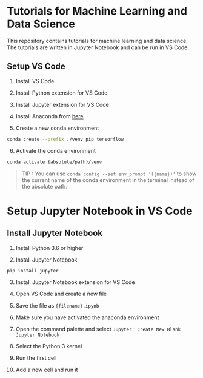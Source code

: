 # Tutorials for Machine Learning and Data Science

This repository contains tutorials for machine learning and data science. The tutorials are written in Jupyter Notebook and can be run in VS Code.

## Setup VS Code

1. Install VS Code

2. Install Python extension for VS Code

3. Install Jupyter extension for VS Code

4. Install Anaconda from [here](https://www.anaconda.com/products/individual)

5. Create a new conda environment

```bash
conda create --prefix ./venv pip tensorflow
```

6. Activate the conda environment

```bash
conda activate {absolute/path}/venv
```

> TIP : You can use `conda config --set env_prompt '({name})'` to show the current name of the conda environment in the terminal instead of the absolute path.


# Setup Jupyter Notebook in VS Code

## Install Jupyter Notebook

1. Install Python 3.6 or higher

2. Install Jupyter Notebook

```bash
pip install jupyter
```

3. Install Jupyter Notebook extension for VS Code

4. Open VS Code and create a new file

5. Save the file as `{filename}.ipynb`

6. Make sure you have activated the anaconda environment

7. Open the command palette and select `Jupyter: Create New Blank Jupyter Notebook`

8. Select the Python 3 kernel

9. Run the first cell

10. Add a new cell and run it
